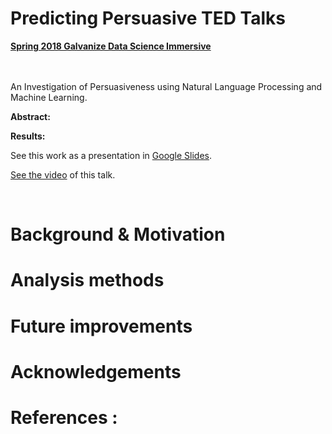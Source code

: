 # Predicting Persuasive TED Talks
[__Spring 2018 Galvanize Data Science Immersive__](https://www.galvanize.com/austin)

<br><br>
An Investigation of Persuasiveness using Natural Language Processing and Machine Learning.

__Abstract:__

__Results:__



See this work as a presentation in [Google Slides](https://tocome.com).

[See the video](https://youtu.be/to-come) of this talk.

<br clear="right">

# Background & Motivation





# Analysis methods




# Future improvements



# Acknowledgements


# References :
